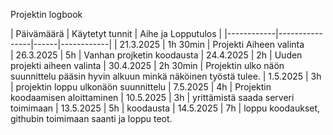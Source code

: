 Projektin logbook

| Päivämäärä | Käytetyt tunnit | Aihe ja Lopputulos |
|------------|----------------|------|------------|
| 21.3.2025  | 1h 30min       |  Projekti Aiheen valinta  
| 26.3.2025  | 5h             |  Vanhan projketin koodausta
| 24.4.2025  | 2h             | Uuden projekti aiheen valinta
| 30.4.2025  | 2h 30min       | Projektin ulko näön suunnittelu pääsin hyvin alkuun minkä näköinen työstä tulee.
| 1.5.2025   | 3h             | projektin loppu ulkonäön suunnittelu 
| 7.5.2025   | 4h             | Projektin koodaamisen aloittaminen
| 10.5.2025  | 3h             | yrittämistä saada serveri toimimaan
| 13.5.2025  | 5h             | koodausta
| 14.5.2025  | 7h             | loppu koodaukset, githubin toimimaan saanti ja loppu teot.
